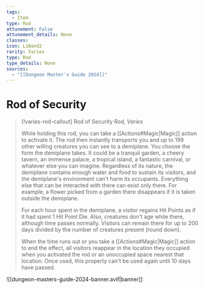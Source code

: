 ```yaml
---
tags:
  - Item
type: Rod
attunement: False
attunement_details: None
classes:
icon: LiWand2
rarity: Varies
type: Rod
type_details: None
sources: 
  - "[[Dungeon Master's Guide 2024]]"
---
```

# Rod of Security
>[!varies-rod-callout] Rod of Security
>_Rod, Varies_
>
>While holding this rod, you can take a [[Actions#Magic\|Magic]] action to activate it. The rod then instantly transports you and up to 199 other willing creatures you can see to a demiplane. You choose the form the demiplane takes. It could be a tranquil garden, a cheery tavern, an immense palace, a tropical island, a fantastic carnival, or whatever else you can imagine. Regardless of its nature, the demiplane contains enough water and food to sustain its visitors, and the demiplane's environment can't harm its occupants. Everything else that can be interacted with there can exist only there. For example, a flower picked from a garden there disappears if it is taken outside the demiplane.
>
>For each hour spent in the demiplane, a visitor regains Hit Points as if it had spent 1 Hit Point Die. Also, creatures don't age while there, although time passes normally. Visitors can remain there for up to 200 days divided by the number of creatures present (round down).
>
>When the time runs out or you take a [[Actions#Magic\|Magic]] action to end the effect, all visitors reappear in the location they occupied when you activated the rod or an unoccupied space nearest that location. Once used, this property can't be used again until 10 days have passed.
>


![[dungeon-masters-guide-2024-banner.avif|banner]]